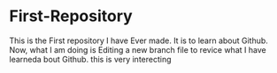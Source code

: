# First-Repository
This is the First repository I have Ever made. It is to learn about Github.
Now, what I am doing is Editing a new branch file to revice what I have learneda bout Github.
this is very interecting

